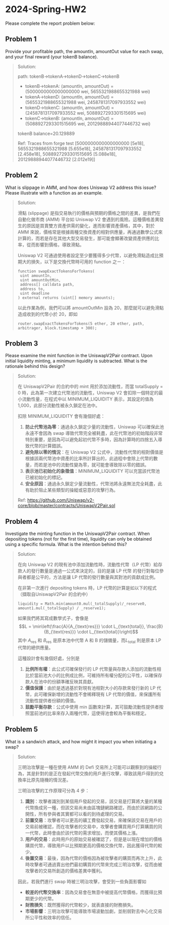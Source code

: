 # 2024-Spring-HW2

Please complete the report problem below:

## Problem 1
Provide your profitable path, the amountIn, amountOut value for each swap, and your final reward (your tokenB balance).

> Solution:
> 
> path: tokenB->tokenA->tokenD->tokenC->tokenB
> - tokenB->tokenA: (amountIn, amountOut) = (5000000000000000000 wei, 5655321988655321988 wei)
> - tokenA->tokenD: (amountIn, amountOut) = (5655321988655321988 wei, 2458781317097933552 wei)
> - tokenD->tokenC: (amountIn, amountOut) = (2458781317097933552 wei, 5088927293301515695 wei)
> - tokenC->tokenB: (amountIn, amountOut) = (5088927293301515695 wei, 20129888944077446732 wei)
> 
> tokenB balance=20.129889
> 
> Ref: Traces from forge test [5000000000000000000 [5e18], 5655321988655321988 [5.655e18], 2458781317097933552 [2.458e18], 5088927293301515695 [5.088e18], 20129888944077446732 [2.012e19]]

## Problem 2
What is slippage in AMM, and how does Uniswap V2 address this issue? Please illustrate with a function as an example.

> Solution:
> 
> 滑點 (slippage) 是指交易執行的價格與預期的價格之間的差異，是我們在自動化做市商 (AMM) 平台如 Uniswap V2 會遇到的風險。這種價格差異發生的原因是買賣雙方資產供需的變化，進而影響資產價格，其中，對於 AMM 來說，價格常是根據兩種交換資產的相對供應量，再通過數學公式來計算的，而若是存在其他大型交易發生，那可能會顯著改變資產供應的比率，從而影響到價格，導致滑點。
> 
> Uniswap V2 可通過使用者設定至少要獲得多少代幣，以避免滑點造成比預期大的損失，以下是交換代幣時可用的 function 之ㄧ：
> ```
> function swapExactTokensForTokens(
>  uint amountIn,
>  uint amountOutMin,
>  address[] calldata path,
>  address to,
>  uint deadline
> ) external returns (uint[] memory amounts);
> ```
> 以此作業為例，我們可以將 amountOutMin 設為 20，那麼就可以避免滑點造成收到的代幣小於 20，即如 
> ```
> router.swapExactTokensForTokens(5 ether, 20 ether, path, arbitrager, block.timestamp + 300);
> ```

## Problem 3
Please examine the mint function in the UniswapV2Pair contract. Upon initial liquidity minting, a minimum liquidity is subtracted. What is the rationale behind this design?

> Solution:
> 
> 在 UniswapV2Pair 的合約中的 mint 用於添加流動性，而當 totalSupply = 0 時，此為第一次建立代幣池的流動性，Uniswap V2 會扣除一個特定的最小流動性量，在程式中以 MINIMUM_LIQUIDITY 表示，其設定的值為 1,000，此部分流動性被永久鎖定在池中。
> 
> 扣除 MINIMUM_LIQUIDITY 會有幾個好處：
> 1. **防止代幣池為零**：通過永久鎖定少量的流動性，Uniswap 可以確保此池永遠不會因為 swap 導致代幣完全被耗盡，此在代幣池的初始階段非常特別重要，是因為可以避免起初代幣不多時，因為計算時的四捨五入導致代幣的計算錯誤。
> 2. **避免除以零的情況**：在 Uniswap V2 公式中，流動性代幣的相對價值是根據該兩代幣池中資產的比率所計算出的，此過程中會除上代幣的數量，而若是池中的流動性變為零，就可能會導致除以零的錯誤。
> 3. **表示池已初始化的象徵值**：MINIMUM_LIQUIDITY 可以充當該代幣池已被初始化的標記。
> 4. **安全原因**：通過永久鎖定少量流動性，代幣池將永遠無法完全耗盡，此有助於阻止某些類型的操縱或惡意的攻擊行為。
> 
> Ref: https://github.com/Uniswap/v2-core/blob/master/contracts/UniswapV2Pair.sol

## Problem 4
Investigate the minting function in the UniswapV2Pair contract. When depositing tokens (not for the first time), liquidity can only be obtained using a specific formula. What is the intention behind this?

> Solution:
> 
> 在向 Uniswap V2 的現有池中添加流動性時，流動性代幣（LP 代幣）給存款人的發行數量是通過一公式來決定的，目的是讓 LP 代幣 的發行對每位參與者都是公平的，方法是讓 LP 代幣的發行數量與其對池的貢獻成比例。
> 
> 在非第一次進行 depositing tokens 時，LP 代幣的計算是如以下的程式（擷取自UniswapV2Pair 的合約中）
> ```language=solidity
> liquidity = Math.min(amount0.mul(_totalSupply)/_reserve0, amount1.mul(_totalSupply) / _reserve1);
> ```
> 如果我們將其寫成數學式子，會像是
> $$L = \min\left(\frac{A}{A_{\text{res}}} \cdot L_{\text{total}}, \frac{B}{B_{\text{res}}} \cdot L_{\text{total}}\right)$$
> 其中 $A_{\text{res}}$ 和 $B_{\text{res}}$ 是原本池中代幣 A 和 B 的儲備量，而$L_{\text{total}}$ 則是原本 LP 代幣的總供應量。
> 
> 這種設計會有幾個好處，分別是
> 1. **比例所有權**：此公式可確保發行的 LP 代幣量與存款人添加的流動性相比於當前池大小的比例成比例，可維持所有權分配的公平性，以確保存款人在池中的份額準確反映其貢獻。
> 2. **價值保護**：由於是透過基於對現有池相對大小的存款來發行新的 LP 代幣，此可確保新增的流動性不會稀釋現有 LP 代幣的價值，來保護所有流動性提供者份額的價值。
> 3. **鼓勵平衡存款**：公式中使用 min 函數來計算，其可鼓勵流動性提供者按照當前池的比率來存入兩種代幣，這使得池會較為平衡和穩定。

## Problem 5
What is a sandwich attack, and how might it impact you when initiating a swap?

> Solution:
> 
> 三明治攻擊是一種在使用 AMM 的 Defi 交易所上可能可以觀察到的操縱行為，其是針對的是正在發起代幣交換的用戶進行攻擊，導致該用戶得到的兌換率比原先隨機的情況差。
> 
> 三明治攻擊的工作原理可分為 4 步：
> 1. **識別**：攻擊者識別到某個用戶發起的交易，該交易是打算將大量的某種代幣換成另一種，但該交易尚未由區塊鏈網路確認，而由於該網路的公開性，所有參與者其實都可以看的到待處理的交易。
> 2. **前置交易**：攻擊者可以更高的礦工費發起交易，來確保該交易在用戶的交易前被確認，而在攻擊者的交易中，攻擊者會購買用戶打算購買的同一代幣，此時會由於該代幣的需求增加，而使其價格上漲。
> 3. **用戶的交易**：此時用戶的原始交易被確認了，但是是以現在增加的價格購買代幣，導致用戶以比預期更高的價格交換代幣，因此獲得代幣的較少。
> 4. **後置交易**：最後，因為代幣的價格因為被攻擊者的購買而再次上升，此時攻擊者可通過賣出他們最初購買的代幣來完成三明治攻擊，從而由被攻擊者的交易所創造的價格差異中獲利。
> 
> 因此，若我們進行 swap 時被三明治攻擊，會受到一些負面影響如
> - **較差的代幣交換率**：因為交易會在無意中被提高代幣價格，而獲得比預期更少的代幣。
> - **財務損失**：既然獲得的代幣較少，就表直接的財務損失。
> - **市場影響**：三明治攻擊可能導致市場波動加劇，並削弱對去中心化交易所公平性和效率的信任。